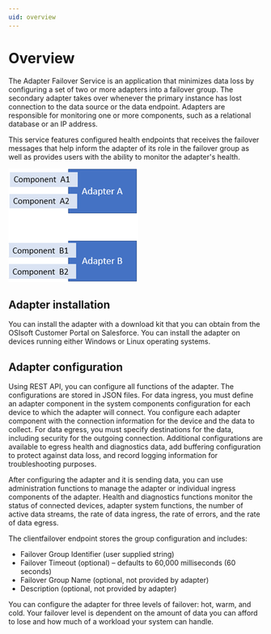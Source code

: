 ```yaml
---
uid: overview
---
```


# Overview

The Adapter Failover Service is an application that minimizes data loss by configuring a set of two or more adapters into a failover group. The secondary adapter takes over whenever the primary instance has lost connection to the data source or the data endpoint. Adapters are responsible for monitoring one or more components, such as a relational database or an IP address.

This service features configured health endpoints that receives the failover messages that help inform the adapter of its role in the failover group as well as provides users with the ability to monitor the adapter's health.

![Failover components](../images/failover-components.png)

## Adapter installation

You can install the adapter with a download kit that you can obtain from the OSIsoft Customer Portal on Salesforce. You can install the adapter on devices running either Windows or Linux operating systems.

## Adapter configuration

Using REST API, you can configure all functions of the adapter. The configurations are stored in JSON files. For data ingress, you must define an adapter component in the system components configuration for each device to which the adapter will connect. You configure each adapter component with the connection information for the device and the data to collect. For data egress, you must specify destinations for the data, including security for the outgoing connection. Additional configurations are available to egress health and diagnostics data, add buffering configuration to protect against data loss, and record logging information for troubleshooting purposes.

After configuring the adapter and it is sending data, you can use administration functions to manage the adapter or individual ingress components of the adapter. Health and diagnostics functions monitor the status of connected devices, adapter system functions, the number of active data streams, the rate of data ingress, the rate of errors, and the rate of data egress.

The clientfailover endpoint stores the group configuration and includes:

*	Failover Group Identifier (user supplied string)
*	Failover Timeout (optional) – defaults to 60,000 milliseconds (60 seconds)
*	Failover Group Name (optional, not provided by adapter)
*	Description (optional, not provided by adapter)

You can configure the adapter for three levels of failover: hot, warm, and cold. Your failover level is dependent on the amount of data you can afford to lose and how much of a workload your system can handle.  


